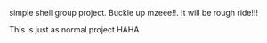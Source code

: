 simple shell group project. 
Buckle up mzeee!!.  It will be  rough ride!!!

This is just as normal project HAHA
